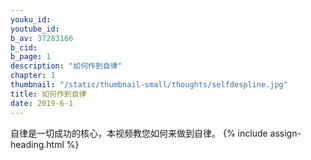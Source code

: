 ```yaml
---
youku_id: 
youtube_id: 
b_av: 37283166
b_cid: 
b_page: 1
description: "如何作到自律"
chapter: 1
thumbnail: "/static/thumbnail-small/thoughts/selfdespline.jpg"
title: 如何作到自律
date: 2019-6-1
---
```


自律是一切成功的核心，本视频教您如何来做到自律。
{% include assign-heading.html %}